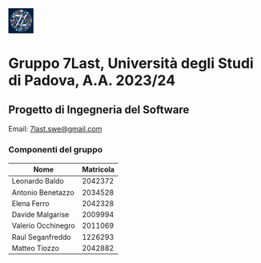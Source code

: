 <img src="logo.png" width="10%"/>

# Gruppo 7Last, Università degli Studi di Padova, A.A. 2023/24
## Progetto di Ingegneria del Software

Email: <a href="mailto:7last.swe@gmail.com">7last.swe@gmail.com</a>

### Componenti del gruppo

| Nome | Matricola |
|---|---|
| Leonardo Baldo | 2042372 |
| Antonio Benetazzo | 2034528 |
| Elena Ferro | 2042328 |
| Davide Malgarise | 2009994 |
| Valerio Occhinegro | 2011069 |
| Raul Seganfreddo | 1226293 |
| Matteo Tiozzo | 2042882 |

